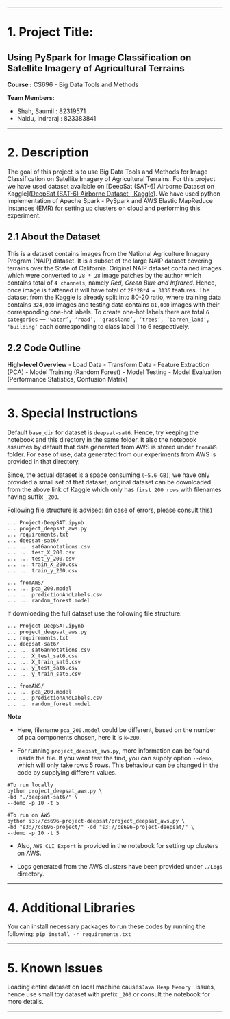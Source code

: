 - - - -
# 1. Project Title:
## Using PySpark for Image Classification on Satellite Imagery of Agricultural Terrains

**Course :** CS696 - Big Data Tools and Methods

**Team Members:**
- Shah, Saumil : 82319571
- Naidu, Indraraj : 823383841

- - - -

# 2. Description
The goal of this project is to use Big Data Tools and Methods for Image Classification on Satellite Imagery of Agricultural Terrains. For this project we have used dataset available on [DeepSat (SAT-6) Airborne Dataset on Kaggle]([DeepSat (SAT-6) Airborne Dataset | Kaggle](https://www.kaggle.com/crawford/deepsat-sat6)).  We have used python implementation of Apache Spark - PySpark and AWS Elastic MapReduce Instances (EMR) for setting up clusters on cloud and performing this experiment.

## 2.1 About the Dataset
This is a dataset contains images from the National Agriculture Imagery Program (NAIP) dataset. It is a subset of the large NAIP dataset covering terrains over the State of California. Original NAIP dataset contained images which were converted to ```28 * 28``` image patches by the author which contains total of ```4 channels```, namely *Red, Green Blue and Infrared*.  Hence, once image is flattened it will have total of ```28*28*4 = 3136``` features. The dataset from the Kaggle is already split into 80-20 ratio, where training data contains  ```324,000``` images and testing data contains  ```81,000``` images with their corresponding one-hot labels. To create one-hot labels there are total  ```6 categories``` —  ```‘water’, ‘road’, ‘grassland’, ‘trees’, ‘barren_land’, ‘building’``` each corresponding to class label 1 to 6 respectively.

## 2.2 Code Outline
**High-level Overview**
    - Load Data
    - Transform Data
    - Feature Extraction (PCA)
    - Model Training (Random Forest)
    - Model Testing
    - Model Evaluation (Performance Statistics, Confusion Matrix)

- - - -

# 3. Special Instructions
Default ```base_dir``` for dataset is ```deepsat-sat6```. Hence, try keeping the notebook and this directory in the same folder. It also the notebook assumes by default that data generated from AWS is stored under  ```fromAWS``` folder. For ease of use, data generated from our experiments from AWS is provided in that directory.

Since, the actual dataset is a space consuming ```(~5.6 GB)```, we have only provided a small set of that dataset, original dataset can be downloaded from the above link of Kaggle which only has ```first 200 rows``` with filenames having suffix ```_200```.

Following file structure is advised: (in case of errors, please consult this)
```
... Project-DeepSAT.ipynb
... project_deepsat_aws.py
... requirements.txt
... deepsat-sat6/
... ... sat6annotations.csv
... ... test_X_200.csv
... ... test_y_200.csv
... ... train_X_200.csv
... ... train_y_200.csv

... fromAWS/
... ... pca_200.model
... ... predictionAndLabels.csv
... ... random_forest.model
```

If downloading the full dataset use the following file structure:
```
... Project-DeepSAT.ipynb
... project_deepsat_aws.py
... requirements.txt
... deepsat-sat6/
... ... sat6annotations.csv
... ... X_test_sat6.csv
... ... X_train_sat6.csv
... ... y_test_sat6.csv
... ... y_train_sat6.csv

... fromAWS/
... ... pca_200.model
... ... predictionAndLabels.csv
... ... random_forest.model
```

**Note**
- Here, filename ```pca_200.model``` could be different, based on the number of pca components chosen, here it is ```k=200```.

- For running ```project_deepsat_aws.py```,  more information can be found inside the file.  If you want test the find, you can supply option ```--demo```, which will only take rows 5 rows. This behaviour can be changed in the code by supplying different values.

```
#To run locally
python project_deepsat_aws.py \
-bd "./deepsat-sat6/" \
--demo -p 10 -t 5

#To run on AWS
python s3://cs696-project-deepsat/project_deepsat_aws.py \
-bd "s3://cs696-project/" -od "s3://cs696-project-deepsat/" \
--demo -p 10 -t 5
```

- Also, ```AWS CLI Export``` is provided in the notebook for setting up clusters on AWS.

- Logs generated from the AWS clusters have been provided under ```./Logs``` directory.

- - - -

# 4. Additional Libraries
You can install necessary packages to run these codes by running the following:
```pip install -r requirements.txt```

- - - -

# 5. Known Issues
Loading entire dataset on local machine causes```Java Heap Memory ``` issues, hence use small toy dataset with prefix ```_200``` or consult the notebook for more details.
- - - -

